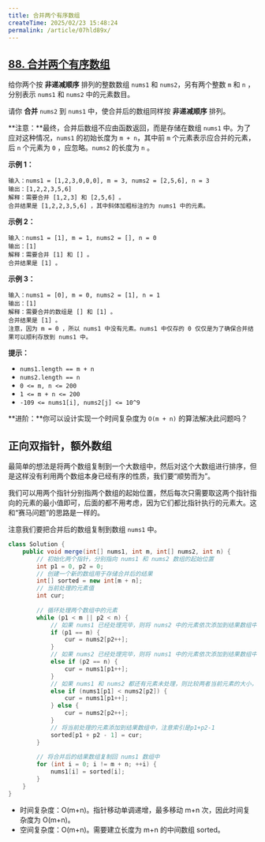 ```yaml
---
title: 合并两个有序数组
createTime: 2025/02/23 15:48:24
permalink: /article/07hld89x/
---
```

## [88. 合并两个有序数组](https://leetcode.cn/problems/merge-sorted-array/)

给你两个按 **非递减顺序** 排列的整数数组 `nums1` 和 `nums2`，另有两个整数 `m` 和 `n` ，分别表示 `nums1` 和 `nums2` 中的元素数目。

请你 **合并** `nums2` 到 `nums1` 中，使合并后的数组同样按 **非递减顺序** 排列。

**注意：**最终，合并后数组不应由函数返回，而是存储在数组 `nums1` 中。为了应对这种情况，`nums1` 的初始长度为 `m + n`，其中前 `m` 个元素表示应合并的元素，后 `n` 个元素为 `0` ，应忽略。`nums2` 的长度为 `n` 。

**示例 1：**

```
输入：nums1 = [1,2,3,0,0,0], m = 3, nums2 = [2,5,6], n = 3
输出：[1,2,2,3,5,6]
解释：需要合并 [1,2,3] 和 [2,5,6] 。
合并结果是 [1,2,2,3,5,6] ，其中斜体加粗标注的为 nums1 中的元素。
```

**示例 2：**

```
输入：nums1 = [1], m = 1, nums2 = [], n = 0
输出：[1]
解释：需要合并 [1] 和 [] 。
合并结果是 [1] 。
```

**示例 3：**

```
输入：nums1 = [0], m = 0, nums2 = [1], n = 1
输出：[1]
解释：需要合并的数组是 [] 和 [1] 。
合并结果是 [1] 。
注意，因为 m = 0 ，所以 nums1 中没有元素。nums1 中仅存的 0 仅仅是为了确保合并结果可以顺利存放到 nums1 中。
```

**提示：**

- `nums1.length == m + n`
- `nums2.length == n`
- `0 <= m, n <= 200`
- `1 <= m + n <= 200`
- `-109 <= nums1[i], nums2[j] <= 10^9`

**进阶：**你可以设计实现一个时间复杂度为 `O(m + n)` 的算法解决此问题吗？

## 正向双指针，额外数组

最简单的想法是将两个数组复制到一个大数组中，然后对这个大数组进行排序，但是这样没有利用两个数组本身已经有序的性质，我们要“顺势而为”。

我们可以用两个指针分别指两个数组的起始位置，然后每次只需要取这两个指针指向的元素的最小值即可，后面的都不用考虑，因为它们都比指针执行的元素大。这和“赛马问题”的思路是一样的。

注意我们要把合并后的数组复制到数组 `nums1` 中。

```java
class Solution {
    public void merge(int[] nums1, int m, int[] nums2, int n) {
        // 初始化两个指针，分别指向 nums1 和 nums2 数组的起始位置
        int p1 = 0, p2 = 0;
        // 创建一个新的数组用于存储合并后的结果
        int[] sorted = new int[m + n];
        // 当前处理的元素值
        int cur;
        
        // 循环处理两个数组中的元素
        while (p1 < m || p2 < n) {
            // 如果 nums1 已经处理完毕，则将 nums2 中的元素依次添加到结果数组中
            if (p1 == m) {
                cur = nums2[p2++];
            }
            // 如果 nums2 已经处理完毕，则将 nums1 中的元素依次添加到结果数组中
            else if (p2 == n) {
                cur = nums1[p1++];
            } 
            // 如果 nums1 和 nums2 都还有元素未处理，则比较两者当前元素的大小，将较小的元素添加到结果数组中
            else if (nums1[p1] < nums2[p2]) {
                cur = nums1[p1++];
            } else {
                cur = nums2[p2++];
            }
            // 将当前处理的元素添加到结果数组中，注意索引是p1+p2-1
            sorted[p1 + p2 - 1] = cur;
        }
        
        // 将合并后的结果数组复制回 nums1 数组中
        for (int i = 0; i != m + n; ++i) {
            nums1[i] = sorted[i];
        }
    }
}
```

- 时间复杂度：O(m+n)。指针移动单调递增，最多移动 m+n 次，因此时间复杂度为 O(m+n)。
- 空间复杂度：O(m+n)。需要建立长度为 m+n 的中间数组 sorted。